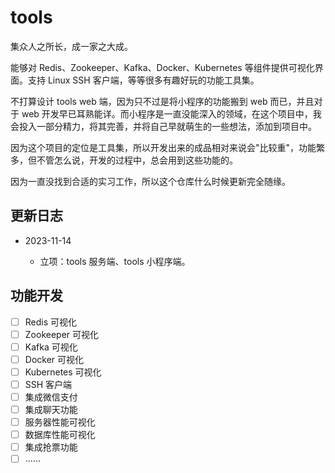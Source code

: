 # tools
集众人之所长，成一家之大成。

能够对 Redis、Zookeeper、Kafka、Docker、Kubernetes 等组件提供可视化界面。支持 Linux SSH 客户端，等等很多有趣好玩的功能工具集。

不打算设计 tools web 端，因为只不过是将小程序的功能搬到 web 而已，并且对于 web 开发早已耳熟能详。而小程序是一直没能深入的领域，在这个项目中，我会投入一部分精力，将其完善，并将自己早就萌生的一些想法，添加到项目中。

因为这个项目的定位是工具集，所以开发出来的成品相对来说会"比较重"，功能繁多，但不管怎么说，开发的过程中，总会用到这些功能的。

因为一直没找到合适的实习工作，所以这个仓库什么时候更新完全随缘。

## 更新日志

- 2023-11-14

  - 立项：tools 服务端、tools 小程序端。

## 功能开发

- [ ] Redis 可视化
- [ ] Zookeeper 可视化
- [ ] Kafka 可视化
- [ ] Docker 可视化
- [ ] Kubernetes 可视化
- [ ] SSH 客户端
- [ ] 集成微信支付
- [ ] 集成聊天功能
- [ ] 服务器性能可视化
- [ ] 数据库性能可视化
- [ ] 集成抢票功能
- [ ] ......
